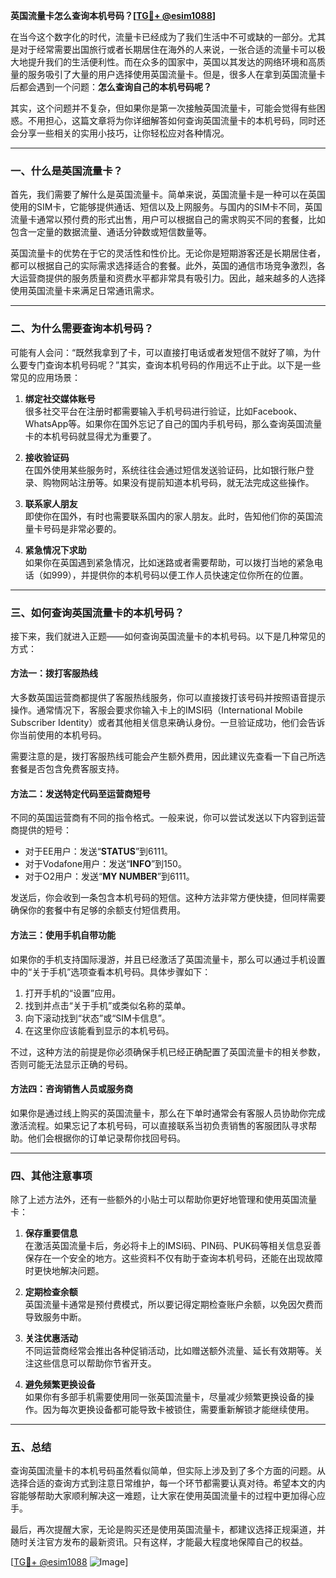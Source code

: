 **英国流量卡怎么查询本机号码？[[TG💪+ @esim1088](https://t.me/s/esim1088)]**

在当今这个数字化的时代，流量卡已经成为了我们生活中不可或缺的一部分。尤其是对于经常需要出国旅行或者长期居住在海外的人来说，一张合适的流量卡可以极大地提升我们的生活便利性。而在众多的国家中，英国以其发达的网络环境和高质量的服务吸引了大量的用户选择使用英国流量卡。但是，很多人在拿到英国流量卡后都会遇到一个问题：**怎么查询自己的本机号码呢？**

其实，这个问题并不复杂，但如果你是第一次接触英国流量卡，可能会觉得有些困惑。不用担心，这篇文章将为你详细解答如何查询英国流量卡的本机号码，同时还会分享一些相关的实用小技巧，让你轻松应对各种情况。

---

### 一、什么是英国流量卡？

首先，我们需要了解什么是英国流量卡。简单来说，英国流量卡是一种可以在英国使用的SIM卡，它能够提供通话、短信以及上网服务。与国内的SIM卡不同，英国流量卡通常以预付费的形式出售，用户可以根据自己的需求购买不同的套餐，比如包含一定量的数据流量、通话分钟数或短信数量等。

英国流量卡的优势在于它的灵活性和性价比。无论你是短期游客还是长期居住者，都可以根据自己的实际需求选择适合的套餐。此外，英国的通信市场竞争激烈，各大运营商提供的服务质量和资费水平都非常具有吸引力。因此，越来越多的人选择使用英国流量卡来满足日常通讯需求。

---

### 二、为什么需要查询本机号码？

可能有人会问：“既然我拿到了卡，可以直接打电话或者发短信不就好了嘛，为什么要专门查询本机号码呢？”其实，查询本机号码的作用远不止于此。以下是一些常见的应用场景：

1. **绑定社交媒体账号**  
   很多社交平台在注册时都需要输入手机号码进行验证，比如Facebook、WhatsApp等。如果你在国外忘记了自己的国内手机号码，那么查询英国流量卡的本机号码就显得尤为重要了。

2. **接收验证码**  
   在国外使用某些服务时，系统往往会通过短信发送验证码，比如银行账户登录、购物网站注册等。如果没有提前知道本机号码，就无法完成这些操作。

3. **联系家人朋友**  
   即使你在国外，有时也需要联系国内的家人朋友。此时，告知他们你的英国流量卡号码是非常必要的。

4. **紧急情况下求助**  
   如果你在英国遇到紧急情况，比如迷路或者需要帮助，可以拨打当地的紧急电话（如999），并提供你的本机号码以便工作人员快速定位你所在的位置。

---

### 三、如何查询英国流量卡的本机号码？

接下来，我们就进入正题——如何查询英国流量卡的本机号码。以下是几种常见的方式：

#### 方法一：拨打客服热线

大多数英国运营商都提供了客服热线服务，你可以直接拨打该号码并按照语音提示操作。通常情况下，客服会要求你输入卡上的IMSI码（International Mobile Subscriber Identity）或者其他相关信息来确认身份。一旦验证成功，他们会告诉你当前使用的本机号码。

需要注意的是，拨打客服热线可能会产生额外费用，因此建议先查看一下自己所选套餐是否包含免费客服支持。

#### 方法二：发送特定代码至运营商短号

不同的英国运营商有不同的指令格式。一般来说，你可以尝试发送以下内容到运营商提供的短号：

- 对于EE用户：发送“**STATUS**”到6111。
- 对于Vodafone用户：发送“**INFO**”到150。
- 对于O2用户：发送“**MY NUMBER**”到6111。

发送后，你会收到一条包含本机号码的短信。这种方法非常方便快捷，但同样需要确保你的套餐中有足够的余额支付短信费用。

#### 方法三：使用手机自带功能

如果你的手机支持国际漫游，并且已经激活了英国流量卡，那么可以通过手机设置中的“关于手机”选项查看本机号码。具体步骤如下：

1. 打开手机的“设置”应用。
2. 找到并点击“关于手机”或类似名称的菜单。
3. 向下滚动找到“状态”或“SIM卡信息”。
4. 在这里你应该能看到显示的本机号码。

不过，这种方法的前提是你必须确保手机已经正确配置了英国流量卡的相关参数，否则可能无法显示正确的号码。

#### 方法四：咨询销售人员或服务商

如果你是通过线上购买的英国流量卡，那么在下单时通常会有客服人员协助你完成激活流程。如果忘记了本机号码，可以直接联系当初负责销售的客服团队寻求帮助。他们会根据你的订单记录帮你找回号码。

---

### 四、其他注意事项

除了上述方法外，还有一些额外的小贴士可以帮助你更好地管理和使用英国流量卡：

1. **保存重要信息**  
   在激活英国流量卡后，务必将卡上的IMSI码、PIN码、PUK码等相关信息妥善保存在一个安全的地方。这些资料不仅有助于查询本机号码，还能在出现故障时更快地解决问题。

2. **定期检查余额**  
   英国流量卡通常是预付费模式，所以要记得定期检查账户余额，以免因欠费而导致服务中断。

3. **关注优惠活动**  
   不同运营商经常会推出各种促销活动，比如赠送额外流量、延长有效期等。关注这些信息可以帮助你节省开支。

4. **避免频繁更换设备**  
   如果你有多部手机需要使用同一张英国流量卡，尽量减少频繁更换设备的操作。因为每次更换设备都可能导致卡被锁住，需要重新解锁才能继续使用。

---

### 五、总结

查询英国流量卡的本机号码虽然看似简单，但实际上涉及到了多个方面的问题。从选择合适的查询方式到注意日常维护，每一个环节都需要认真对待。希望本文的内容能够帮助大家顺利解决这一难题，让大家在使用英国流量卡的过程中更加得心应手。

最后，再次提醒大家，无论是购买还是使用英国流量卡，都建议选择正规渠道，并随时关注官方发布的最新资讯。只有这样，才能最大程度地保障自己的权益。

[[TG💪+ @esim1088](https://t.me/s/esim1088) ![Image](https://i.postimg.cc/4NQfJmqS/Snipaste-2025-05-13-00-14-12.png)]